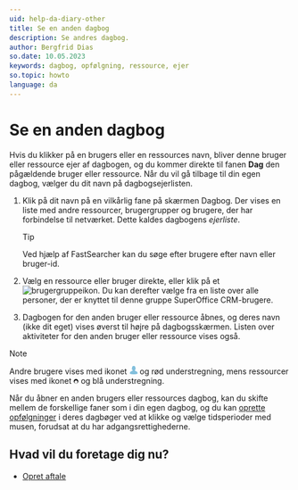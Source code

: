 ```yaml
---
uid: help-da-diary-other
title: Se en anden dagbog
description: Se andres dagbog.
author: Bergfrid Dias
so.date: 10.05.2023
keywords: dagbog, opfølgning, ressource, ejer
so.topic: howto
language: da
---
```


# Se en anden dagbog

Hvis du klikker på en brugers eller en ressources navn, bliver denne bruger eller ressource ejer af dagbogen, og du kommer direkte til fanen **Dag** den pågældende bruger eller ressource. Når du vil gå tilbage til din egen dagbog, vælger du dit navn på dagbogsejerlisten.

1. Klik på dit navn på en vilkårlig fane på skærmen Dagbog. Der vises en liste med andre ressourcer, brugergrupper og brugere, der har forbindelse til netværket. Dette kaldes dagbogens *ejerliste*.

    > [!TIP]
    > Ved hjælp af FastSearcher kan du søge efter brugere efter navn eller bruger-id.

2. Vælg en ressource eller bruger direkte, eller klik på et ![brugergruppeikon][img1]. Du kan derefter vælge fra en liste over alle personer, der er knyttet til denne gruppe SuperOffice CRM-brugere.

3. Dagbogen for den anden bruger eller ressource åbnes, og deres navn (ikke dit eget) vises øverst til højre på dagbogsskærmen. Listen over aktiviteter for den anden bruger eller ressource vises også.

> [!NOTE]
> Andre brugere vises med ikonet ![ikon][img2] og rød understregning, mens ressourcer vises med ikonet ![ikon][img3] og blå understregning.

Når du åbner en anden brugers eller ressources dagbog, kan du skifte mellem de forskellige faner som i din egen dagbog, og du kan [oprette opfølgninger][2] i deres dagbøger ved at klikke og vælge tidsperioder med musen, forudsat at du har adgangsrettighederne.

## Hvad vil du foretage dig nu?

* [Opret aftale][2]

<!-- Referenced links -->
[2]: create-follow-up.md

<!-- Referenced images -->
[img1]: ../../../../common/icons/menu-arrow.png
[img2]: ../../../media/icons/diary-owner-person.png
[img3]: ../../../media/icons/diary-owner-resource.png
